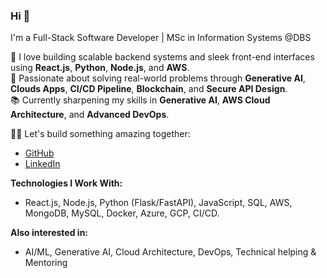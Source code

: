 <!--
## Hi there 👋


**KRVaghani/KRVaghani** is a ✨ _special_ ✨ repository because its `README.md` (this file) appears on your GitHub profile.

Here are some ideas to get you started:

- 🔭 I’m currently working on ...
- 🌱 I’m currently learning ...
- 👯 I’m looking to collaborate on ...
- 🤔 I’m looking for help with ...
- 💬 Ask me about ...
- 📫 How to reach me: ...
- 😄 Pronouns: ...
- ⚡ Fun fact: ...
-->
### Hi 👋  
I'm a Full-Stack Software Developer | MSc in Information Systems @DBS

🔧 I love building scalable backend systems and sleek front-end interfaces using **React.js**, **Python**, **Node.js**, and **AWS**.  
🧠 Passionate about solving real-world problems through **Generative AI**, **Clouds Apps**,  **CI/CD Pipeline**, **Blockchain**, and **Secure API Design**.  
📚 Currently sharpening my skills in **Generative AI**, **AWS Cloud Architecture**, and **Advanced DevOps**.  

👨‍💻 Let's build something amazing together:  
- [GitHub](https://github.com/krvaghani)  
- [LinkedIn](https://linkedin.com/in/kaushikvaghani)   


**Technologies I Work With:**  
- React.js, Node.js, Python (Flask/FastAPI), JavaScript, SQL, AWS, MongoDB, MySQL, Docker, Azure, GCP, CI/CD.  


**Also interested in:**  
- AI/ML, Generative AI, Cloud Architecture, DevOps, Technical helping & Mentoring

